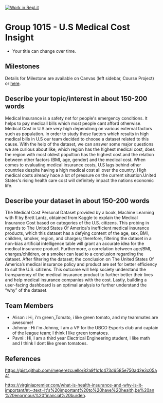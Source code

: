 [![Work in Repl.it](https://classroom.github.com/assets/work-in-replit-14baed9a392b3a25080506f3b7b6d57f295ec2978f6f33ec97e36a161684cbe9.svg)](https://classroom.github.com/online_ide?assignment_repo_id=359241&assignment_repo_type=GroupAssignmentRepo)
# Group 1015 - U.S Medical Cost Insight

- Your title can change over time.

## Milestones

Details for Milestone are available on Canvas (left sidebar, Course Project) or [here](https://firas.moosvi.com/courses/data301/project/milestone01.html).

## Describe your topic/interest in about 150-200 words
Medical Insurance is a safety net for people's emergency conditions. It helps to pay medicall bills which most people cant afford otherwise. Medical Cost in U.S are very high dependinng on various external factors such as population. In order to study these factors which results in high medical bills in U.S our team decided to choose a dataset related to this cause. With the help of the dataset, we can answer some major questions we are curious about like, which region has the highest medical cost, does the region with most oldest popultion has the highest cost and the relation between other factors (BMI, age, gender) and the medical cost. When comes to evaluating medical insurance costs, U.S lags behind other countries despite having a high medical cost all over the country. High medical costs already hace a lot of pressure on the current situation.United States's rising health care cost will definitely impact the nations economic life.


## Describe your dataset in about 150-200 words
The Medical Cost Personal Dataset provided by a book, Machine Learning with R by Brett Lantz, obtained from Kaggle to explain the Medical Insurance Cost based on categories  of the U.S. citizens. This probing in regards to The United States Of America's inefficient medical insurance products, which this dataset has a defying content of the age, sex, BMI, children, smoker, region, and charges; therefore, filtering the dataset in a non-bias artificial intelligence table will grant an accurate idea for the medical insurance product. Furthermore, a correlation between age/BMI, charges/children, or a smoker can lead to a conclusion regarding the dataset. After filtering the dataset; the conclusion on The United States Of America’s medical insurance policy and product are set for better efficiency to suit the U.S. citizens. This outcome will help society understand the transparency of the medical insurance product to further better their lives and help medical insurance companies with the cost. Lastly, building a user-facing dashboard is an optimal analysis to further understand the “why” of the dataset.


## Team Members

- Alison : Hi, i'm green_Tomato, i like green tomato, and my teammates are awesome!
- Johnny : Hi i'm Johnny, I am a VP for the UBCO Esports club and captain of the league team; I think I like green tomatoes.
- Pavni : Hi, I am a third year Electrical Engineering student, I like math and I think I dont like green tomatoes.

## References

https://gist.github.com/meperezcuello/82a9f1c1c473d6585e750ad2e3c05a41

https://virginiapremier.com/what-is-health-insurance-and-why-is-it-important/#:~:text=It's%20important%20to%20have%20health,be%20an%20enormous%20financial%20burden.


